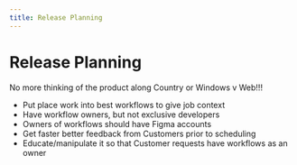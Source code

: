 ```yaml
---
title: Release Planning
---
```


# Release Planning

No more thinking of the product along Country or Windows v Web!!!

- Put place work into best workflows to give job context
- Have workflow owners, but not exclusive developers
- Owners of workflows should have Figma accounts
- Get faster better feedback from Customers prior to scheduling
- Educate/manipulate it so that Customer requests have workflows as an owner
